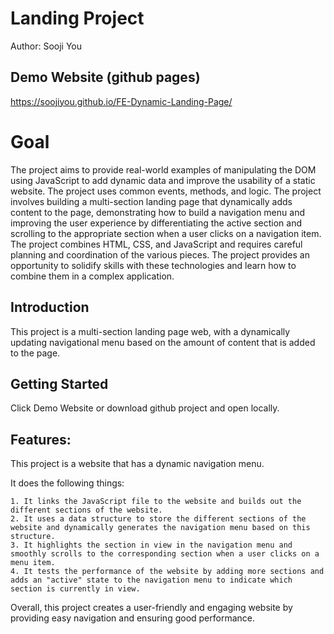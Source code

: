 # Landing Project
Author: Sooji You
## Demo Website (github pages)
https://soojiyou.github.io/FE-Dynamic-Landing-Page/

# Goal

The project aims to provide real-world examples of manipulating the DOM using JavaScript to add dynamic data and improve the usability of a static website. The project uses common events, methods, and logic. The project involves building a multi-section landing page that dynamically adds content to the page, demonstrating how to build a navigation menu and improving the user experience by differentiating the active section and scrolling to the appropriate section when a user clicks on a navigation item. The project combines HTML, CSS, and JavaScript and requires careful planning and coordination of the various pieces. The project provides an opportunity to solidify skills with these technologies and learn how to combine them in a complex application. 

## Introduction
This project is a multi-section landing page web, with a dynamically updating navigational menu based on the amount of content that is added to the page.

## Getting Started

Click Demo Website or download github project and open locally.


## Features:

This project is a website that has a dynamic navigation menu.

It does the following things:

    1. It links the JavaScript file to the website and builds out the different sections of the website.
    2. It uses a data structure to store the different sections of the website and dynamically generates the navigation menu based on this structure.
    3. It highlights the section in view in the navigation menu and smoothly scrolls to the corresponding section when a user clicks on a menu item.
    4. It tests the performance of the website by adding more sections and adds an "active" state to the navigation menu to indicate which section is currently in view.

Overall, this project creates a user-friendly and engaging website by providing easy navigation and ensuring good performance.
